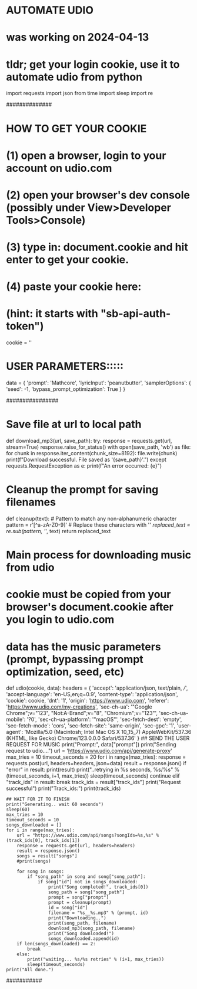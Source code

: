 # AUTOMATE UDIO 
# was working on 2024-04-13

# tldr; get your login cookie, use it to automate udio from python

import requests
import json
from time import sleep
import re 

##############

# HOW TO GET YOUR COOKIE
# (1) open a browser, login to your account on udio.com 
# (2) open your browser's dev console (possibly under View>Developer Tools>Console)
# (3) type in: document.cookie and hit enter to get your cookie.
# (4) paste your cookie here:
# (hint: it starts with "sb-api-auth-token")
cookie = ''

# USER PARAMETERS:::::
data = {
    'prompt': 'Mathcore',
    'lyricInput': 'peanutbutter',
    'samplerOptions': {
        'seed': -1,
        'bypass_prompt_optimization': True
    }
}

################


# Save file at url to local path
def download_mp3(url, save_path):
    try:
        response = requests.get(url, stream=True)
        response.raise_for_status()
        with open(save_path, 'wb') as file:
            for chunk in response.iter_content(chunk_size=8192):
                file.write(chunk)
        print(f"Download successful. File saved as '{save_path}'.")
    except requests.RequestException as e:
        print(f"An error occurred: {e}")

# Cleanup the prompt for saving filenames
def cleanup(text):
    # Pattern to match any non-alphanumeric character
    pattern = r'[^a-zA-Z0-9]'
    # Replace these characters with '_'
    replaced_text = re.sub(pattern, '_', text)
    return replaced_text

# Main process for downloading music from udio 
# cookie must be copied from your browser's document.cookie after you login to udio.com
# data has the music parameters (prompt, bypassing prompt optimization, seed, etc)
def udio(cookie, data):
    headers = {
        'accept': 'application/json, text/plain, */*',
        'accept-language': 'en-US,en;q=0.9',
        'content-type': 'application/json',
        'cookie': cookie,
        'dnt': '1',
        'origin': 'https://www.udio.com',
        'referer': 'https://www.udio.com/my-creations',
        'sec-ch-ua': '"Google Chrome";v="123", "Not:A-Brand";v="8", "Chromium";v="123"',
        'sec-ch-ua-mobile': '?0',
        'sec-ch-ua-platform': '"macOS"',
        'sec-fetch-dest': 'empty',
        'sec-fetch-mode': 'cors',
        'sec-fetch-site': 'same-origin',
        'sec-gpc': '1',
        'user-agent': 'Mozilla/5.0 (Macintosh; Intel Mac OS X 10_15_7) AppleWebKit/537.36 (KHTML, like Gecko) Chrome/123.0.0.0 Safari/537.36'
    }
    ## SEND THE USER REQUEST FOR MUSIC
    print("Prompt:", data["prompt"])
    print("Sending request to udio....")
    url = 'https://www.udio.com/api/generate-proxy'
    max_tries = 10
    timeout_seconds = 20
    for i in range(max_tries):
        response = requests.post(url, headers=headers, json=data)
        result = response.json()
        if "error" in result:
            print(result)
            print("..retrying in %s seconds, %s/%s" % (timeout_seconds, i+1, max_tries))
            sleep(timeout_seconds)
            continue
        elif "track_ids" in result:
            break
    track_ids = result["track_ids"]
    print("Request successful")
    print("Track_ids:")
    print(track_ids)

    ## WAIT FOR IT TO FINISH
    print("Generating.. wait 60 seconds")
    sleep(60)
    max_tries = 10
    timeout_seconds = 10
    songs_downloaded = []
    for i in range(max_tries):
        url = "https://www.udio.com/api/songs?songIds=%s,%s" % (track_ids[0], track_ids[1])
        response = requests.get(url, headers=headers)
        result = response.json()
        songs = result["songs"]
        #print(songs)

        for song in songs:
            if "song_path" in song and song["song_path"]:
                if song["id"] not in songs_downloaded:
                    print("Song completed!", track_ids[0])
                    song_path = song["song_path"]
                    prompt = song["prompt"]
                    prompt = cleanup(prompt)
                    id = song["id"]
                    filename = "%s__%s.mp3" % (prompt, id)
                    print("Downloading..")
                    print(song_path, filename)
                    download_mp3(song_path, filename)
                    print("Song downloaded!")
                    songs_downloaded.append(id)
        if len(songs_downloaded) == 2:
            break
        else:
            print("waiting... %s/%s retries" % (i+1, max_tries))
            sleep(timeout_seconds)
    print("All done.")   

###########
